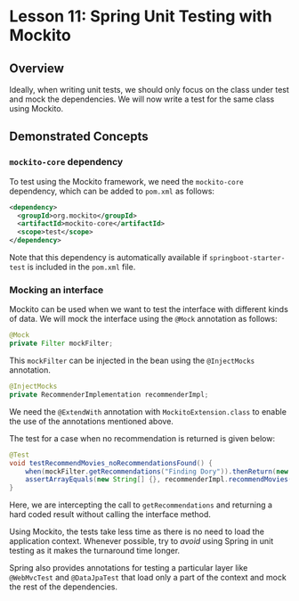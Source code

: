 # Lesson 11: Spring Unit Testing with Mockito

## Overview

Ideally, when writing unit tests, we should only focus on the class under test and mock the dependencies. We will now write a test for the same class using Mockito.

## Demonstrated Concepts

### `mockito-core` dependency

To test using the Mockito framework, we need the `mockito-core` dependency, which can be added to `pom.xml` as follows:

```xml
<dependency>
  <groupId>org.mockito</groupId>
  <artifactId>mockito-core</artifactId>
  <scope>test</scope>
</dependency>
```

Note that this dependency is automatically available if `springboot-starter-test` is included in the `pom.xml` file.

### Mocking an interface

Mockito can be used when we want to test the interface with different kinds of data. We will mock the interface using the `@Mock` annotation as follows:

```java
@Mock
private Filter mockFilter;
```

This `mockFilter` can be injected in the bean using the `@InjectMocks` annotation.

```java
@InjectMocks
private RecommenderImplementation recommenderImpl;
```

We need the `@ExtendWith` annotation with `MockitoExtension.class` to enable the use of the annotations mentioned above.

The test for a case when no recommendation is returned is given below:

```java
@Test
void testRecommendMovies_noRecommendationsFound() {
    when(mockFilter.getRecommendations("Finding Dory")).thenReturn(new String[] {});
    assertArrayEquals(new String[] {}, recommenderImpl.recommendMovies("Findng Dory"));
}
```

Here, we are intercepting the call to `getRecommendations` and returning a hard coded result without calling the interface method.

Using Mockito, the tests take less time as there is no need to load the application context. Whenever possible, try to _avoid_ using Spring in unit testing as it makes the turnaround time longer.

Spring also provides annotations for testing a particular layer like `@WebMvcTest` and `@DataJpaTest` that load only a part of the context and mock the rest of the dependencies.